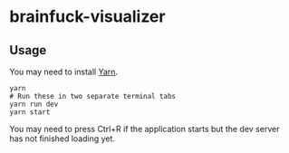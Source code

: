 # brainfuck-visualizer

## Usage

You may need to install [Yarn](https://yarnpkg.com/).

```
yarn
# Run these in two separate terminal tabs
yarn run dev
yarn start
```

You may need to press Ctrl+R if the application starts but the
dev server has not finished loading yet.
